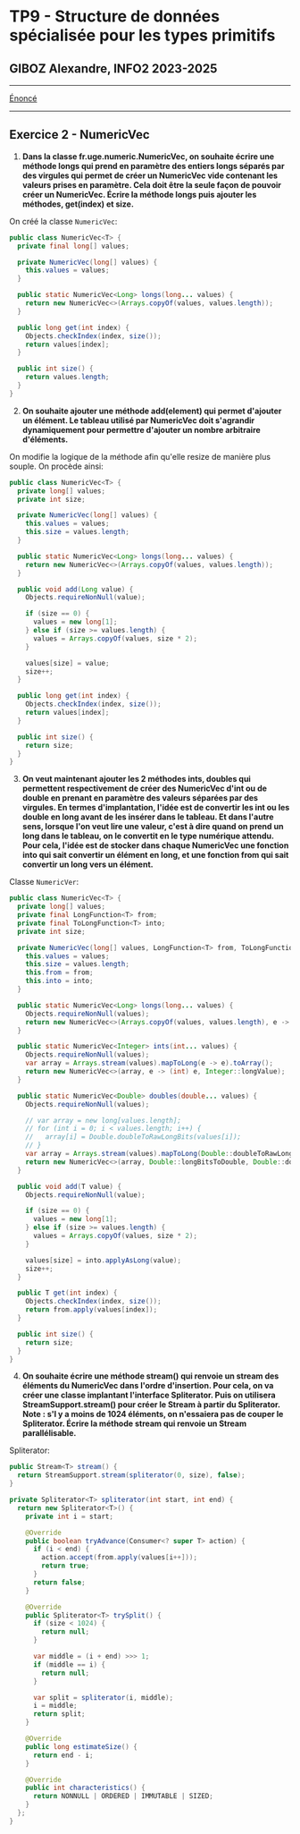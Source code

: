 # TP9 - Structure de données spécialisée pour les types primitifs

## GIBOZ Alexandre, INFO2 2023-2025
***

[Énoncé](https://www-igm.univ-mlv.fr/ens/IR/IR2/2023-2024/JavaAvance/td11.php)
***

## Exercice 2 - NumericVec

1. **Dans la classe fr.uge.numeric.NumericVec, on souhaite écrire une méthode longs qui prend en paramètre des entiers longs séparés par des virgules qui permet de créer un NumericVec vide contenant les valeurs prises en paramètre. Cela doit être la seule façon de pouvoir créer un NumericVec.
   Écrire la méthode longs puis ajouter les méthodes, get(index) et size.**

On créé la classe `NumericVec`:
```java
public class NumericVec<T> {
  private final long[] values;

  private NumericVec(long[] values) {
    this.values = values;
  }

  public static NumericVec<Long> longs(long... values) {
    return new NumericVec<>(Arrays.copyOf(values, values.length));
  }

  public long get(int index) {
    Objects.checkIndex(index, size());
    return values[index];
  }

  public int size() {
    return values.length;
  }
}
```

2. **On souhaite ajouter une méthode add(element) qui permet d'ajouter un élément. 
     Le tableau utilisé par NumericVec doit s'agrandir dynamiquement pour permettre d'ajouter un nombre arbitraire d'éléments.**

On modifie la logique de la méthode afin qu'elle resize de manière plus souple. On procède ainsi:
```java
public class NumericVec<T> {
  private long[] values;
  private int size;

  private NumericVec(long[] values) {
    this.values = values;
    this.size = values.length;
  }

  public static NumericVec<Long> longs(long... values) {
    return new NumericVec<>(Arrays.copyOf(values, values.length));
  }

  public void add(Long value) {
    Objects.requireNonNull(value);

    if (size == 0) {
      values = new long[1];
    } else if (size >= values.length) {
      values = Arrays.copyOf(values, size * 2);
    }

    values[size] = value;
    size++;
  }

  public long get(int index) {
    Objects.checkIndex(index, size());
    return values[index];
  }

  public int size() {
    return size;
  }
}
```

3. **On veut maintenant ajouter les 2 méthodes ints, doubles qui permettent respectivement de créer des NumericVec d'int ou de double en prenant en paramètre des valeurs séparées par des virgules.
     En termes d'implantation, l'idée est de convertir les int ou les double en long avant de les insérer dans le tableau. Et dans l'autre sens, lorsque l'on veut lire une valeur, c'est à dire quand on prend un long dans le tableau, on le convertit en le type numérique attendu. 
     Pour cela, l'idée est de stocker dans chaque NumericVec une fonction into qui sait convertir un élément en long, et une fonction from qui sait convertir un long vers un élément.**

Classe `NumericVer`:
```java
public class NumericVec<T> {
  private long[] values;
  private final LongFunction<T> from;
  private final ToLongFunction<T> into;
  private int size;

  private NumericVec(long[] values, LongFunction<T> from, ToLongFunction<T> into) {
    this.values = values;
    this.size = values.length;
    this.from = from;
    this.into = into;
  }

  public static NumericVec<Long> longs(long... values) {
    Objects.requireNonNull(values);
    return new NumericVec<>(Arrays.copyOf(values, values.length), e -> e, e -> e);
  }

  public static NumericVec<Integer> ints(int... values) {
    Objects.requireNonNull(values);
    var array = Arrays.stream(values).mapToLong(e -> e).toArray();
    return new NumericVec<>(array, e -> (int) e, Integer::longValue);
  }

  public static NumericVec<Double> doubles(double... values) {
    Objects.requireNonNull(values);

    // var array = new long[values.length];
    // for (int i = 0; i < values.length; i++) {
    //   array[i] = Double.doubleToRawLongBits(values[i]);
    // }
    var array = Arrays.stream(values).mapToLong(Double::doubleToRawLongBits).toArray();
    return new NumericVec<>(array, Double::longBitsToDouble, Double::doubleToRawLongBits);
  }

  public void add(T value) {
    Objects.requireNonNull(value);

    if (size == 0) {
      values = new long[1];
    } else if (size >= values.length) {
      values = Arrays.copyOf(values, size * 2);
    }

    values[size] = into.applyAsLong(value);
    size++;
  }

  public T get(int index) {
    Objects.checkIndex(index, size());
    return from.apply(values[index]);
  }

  public int size() {
    return size;
  }
}
```

4. **On souhaite écrire une méthode stream() qui renvoie un stream des éléments du NumericVec dans l'ordre d'insertion. Pour cela, on va créer une classe implantant l'interface Spliterator. Puis on utilisera StreamSupport.stream() pour créer le Stream à partir du Spliterator.
   Note : s'l y a moins de 1024 éléments, on n'essaiera pas de couper le Spliterator.
   Écrire la méthode stream qui renvoie un Stream parallélisable.**

Spliterator:
```java
public Stream<T> stream() {
  return StreamSupport.stream(spliterator(0, size), false);
}

private Spliterator<T> spliterator(int start, int end) {
  return new Spliterator<T>() {
    private int i = start;

    @Override
    public boolean tryAdvance(Consumer<? super T> action) {
      if (i < end) {
        action.accept(from.apply(values[i++]));
        return true;
      }
      return false;
    }

    @Override
    public Spliterator<T> trySplit() {
      if (size < 1024) {
        return null;
      }

      var middle = (i + end) >>> 1;
      if (middle == i) {
        return null;
      }

      var split = spliterator(i, middle);
      i = middle;
      return split;
    }

    @Override
    public long estimateSize() {
      return end - i;
    }

    @Override
    public int characteristics() {
      return NONNULL | ORDERED | IMMUTABLE | SIZED;
    }
  };
}
```